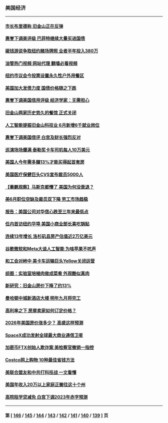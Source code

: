 ### 美国经济
---
#### [市长布里德称 旧金山正在反弹](../../pages/ncid1078158/n14047891.md?08042045) 
#### [惠誉下调美评级 巴菲特继续大量买进国债](../../pages/ncid1078158/n14047504.md?08042045) 
#### [砸钱游说争取纽约赌场牌照 业者半年投入380万](../../pages/ncid1078158/n14047076.md?08042045) 
#### [油管热门视频 网站代理 翻墙必看视频](http://138.2.39.72:81/youtube.html?epic-marker?08042045)
#### [纽约市议会今投票设置永久性户外用餐区](../../pages/ncid1078158/n14047061.md?08042045) 
#### [美国加大发债力度 国债价格随之下跌](../../pages/ncid1078158/n14046763.md?08042045) 
#### [惠誉下调美国信用评级 经济学家：无需担心](../../pages/ncid1078158/n14046697.md?08042045) 
#### [旧金山两家历史悠久的餐馆 正式关闭](../../pages/ncid1078158/n14046486.md?08042045) 
#### [人工智能提振旧金山科技业 6月新增6千就业岗位](../../pages/ncid1078158/n14046453.md?08042045) 
#### [惠誉下调美国信评 白宫及财长强烈反对](../../pages/ncid1078158/n14046214.md?08042045) 
#### [巡演场场爆满 泰勒奖卡车司机每人10万美元](../../pages/ncid1078158/n14046120.md?08042045) 
#### [美国人今年需多赚13%才能买得起首套房](../../pages/ncid1078158/n14046209.md?08042045) 
#### [美国医疗保健巨头CVS宣布裁员5000人](../../pages/ncid1078158/n14046100.md?08042045) 
#### [【秦鹏观察】马斯克都懵了 美国为何没衰退？](../../pages/ncid1078158/n14046109.md?08042045) 
#### [美6月职位空缺及裁员双下降 劳工市场趋稳](../../pages/ncid1078158/n14046017.md?08042045) 
#### [报告：美国公司对华信心跌至三年来最低点](../../pages/ncid1078158/n14046008.md?08042045) 
#### [任内首访纽约华埠 美国小商业部长喜吃锅贴](../../pages/ncid1078158/n14045566.md?08042045) 
#### [连续13年增长 洛杉矶县房产估值近2万亿美元](../../pages/ncid1078158/n14045438.md?08042045) 
#### [谷歌微软和Meta大谈人工智能 为啥苹果不吭声](../../pages/ncid1078158/n14045328.md?08042045) 
#### [和工会对峙中 美卡车运输巨头Yellow关闭运营](../../pages/ncid1078158/n14045376.md?08042045) 
#### [组图：实验室培植肉做成菜肴 外观酷似真肉](../../pages/ncid1078158/n14044062.md?08042045) 
#### [新研究：旧金山房价下降了约13%](../../pages/ncid1078158/n14044991.md?08042045) 
#### [曼哈顿中城新酒店大楼 明年九月将完工](../../pages/ncid1078158/n14044856.md?08042045) 
#### [高利率之下 房屋卖家如何订定价格？](../../pages/ncid1078158/n14044923.md?08042045) 
#### [2026年美国房价涨多少？ 高盛这样预测](../../pages/ncid1078158/n14044841.md?08042045) 
#### [SpaceX成功发射全球最大商业通信卫星](../../pages/ncid1078158/n14044671.md?08042045) 
#### [加密币FTX创始人欺诈案 美检察官撤销一指控](../../pages/ncid1078158/n14043205.md?08042045) 
#### [Costco网上购物 10种最佳省钱方法](../../pages/ncid1078158/n14042320.md?08042045) 
#### [美联合盟友和中共打科技战 一文看懂](../../pages/ncid1078158/n14041956.md?08042045) 
#### [美国年收入20万以上家庭正搬往这十个州](../../pages/ncid1078158/n14044255.md?08042045) 
#### [高院阻学贷减免 白宫下调2023年赤字预测](../../pages/ncid1078158/n14044189.md?08042045) 

---
#### 第 [ [146](./146.md?08042045) / [145](./145.md?08042045) / [144](./144.md?08042045) / [143](./143.md?08042045) / [142](./142.md?08042045) / [141](./141.md?08042045) / [140](./140.md?08042045) / [139](./139.md?08042045) ] 页
